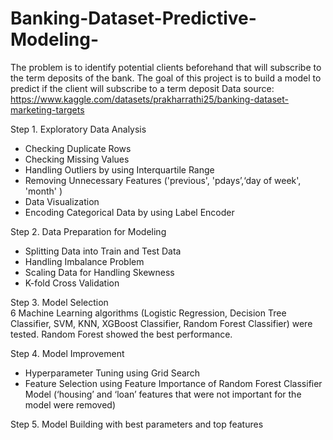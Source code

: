 # Banking-Dataset-Predictive-Modeling-
The problem is to identify potential clients beforehand that will subscribe to the term deposits of the bank. 
The goal of this project is to build a model to predict if the client will subscribe to a term deposit
Data source: https://www.kaggle.com/datasets/prakharrathi25/banking-dataset-marketing-targets

Step 1. Exploratory Data Analysis  
- Checking Duplicate Rows
- Checking Missing Values
- Handling Outliers by using Interquartile Range
- Removing Unnecessary Features ('previous', 'pdays’,‘day of week', 'month' )
- Data Visualization 
- Encoding Categorical Data by using Label Encoder
  
Step 2. Data Preparation for Modeling
- Splitting Data into Train and Test Data
- Handling Imbalance Problem
- Scaling Data for Handling Skewness
- K-fold Cross Validation

Step 3. Model Selection  
6 Machine Learning algorithms (Logistic Regression, Decision Tree Classifier, SVM, KNN, XGBoost Classifier, Random Forest Classifier) were tested.
Random Forest showed the best performance.   

Step 4. Model Improvement  
- Hyperparameter Tuning using Grid Search
- Feature Selection using Feature Importance of Random Forest Classifier Model (‘housing’ and ‘loan’ features that were not important for the model were removed)

Step 5. Model Building with best parameters and top features





  




 






